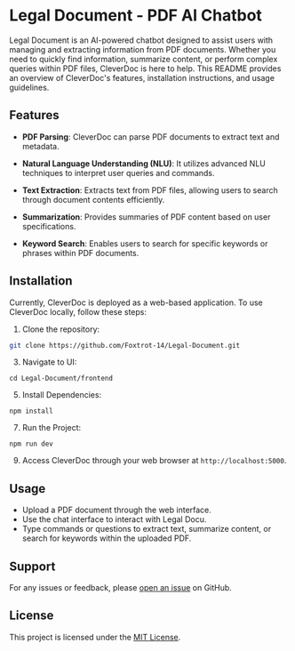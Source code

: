 # Legal Document - PDF AI Chatbot

Legal Document is an AI-powered chatbot designed to assist users with managing and extracting information from PDF documents. Whether you need to quickly find information, summarize content, or perform complex queries within PDF files, CleverDoc is here to help. This README provides an overview of CleverDoc's features, installation instructions, and usage guidelines.

## Features

- **PDF Parsing**: CleverDoc can parse PDF documents to extract text and metadata.
  
- **Natural Language Understanding (NLU)**: It utilizes advanced NLU techniques to interpret user queries and commands.
  
- **Text Extraction**: Extracts text from PDF files, allowing users to search through document contents efficiently.
  
- **Summarization**: Provides summaries of PDF content based on user specifications.
  
- **Keyword Search**: Enables users to search for specific keywords or phrases within PDF documents.

## Installation

Currently, CleverDoc is deployed as a web-based application. To use CleverDoc locally, follow these steps:

1. Clone the repository:
```bash
git clone https://github.com/Foxtrot-14/Legal-Document.git
```
3. Navigate to UI:
```
cd Legal-Document/frontend
```
5. Install Dependencies:
```
npm install
```
7. Run the Project:
```
npm run dev
```
9. Access CleverDoc through your web browser at `http://localhost:5000`.

## Usage

- Upload a PDF document through the web interface.
- Use the chat interface to interact with Legal Docu.
- Type commands or questions to extract text, summarize content, or search for keywords within the uploaded PDF.

## Support

For any issues or feedback, please [open an issue](https://github.com/Foxtrot-14/Legal-Document.git/issues) on GitHub.

## License
This project is licensed under the [MIT License](LICENSE).
